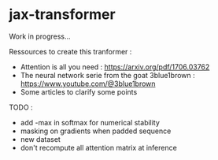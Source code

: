 # jax-transformer

Work in progress...

Ressources to create this tranformer :
- Attention is all you need : https://arxiv.org/pdf/1706.03762
- The neural network serie from the goat 3blue1brown : https://www.youtube.com/@3blue1brown
- Some articles to clarify some points

TODO :
- add -max in softmax for numerical stability
- masking on gradients when padded sequence
- new dataset
- don't recompute all attention matrix at inference
